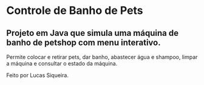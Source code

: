 # Controle de Banho de Pets

## Projeto em Java que simula uma máquina de banho de petshop com menu interativo.  

Permite colocar e retirar pets, dar banho, abastecer água e shampoo, limpar a máquina e consultar o estado da máquina.

Feito por Lucas Siqueira.
